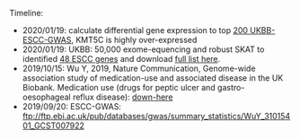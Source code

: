 
Timeline:

* 2020/01/19: calculate differential gene expression to top [200 UKBB-ESCC-GWAS](https://github.com/Shicheng-Guo/esophageal/blob/master/extdata/UKBB50K/UKBB-ESCA.tcga.pancancer.smd.meta.pvalue.csv), KMT5C is highly over-expressed
* 2020/01/19: UKBB: 50,000 exome-equencing and robust SKAT to identified [48 ESCC genes](./extdata/ESCC-UKBB-RSKAT2020.top50.csv) and download [full list here](./extdata/ESCC-UKBB-RSKAT2020.csv).
* 2019/10/15: Wu Y, 2019, Nature Communication, Genome-wide association study of medication-use and associated disease in the UK Biobank. Medication use (drugs for peptic ulcer and gastro-oesophageal reflux disease): [down-here](http://ftp.ebi.ac.uk/pub/databases/gwas/summary_statistics/WuY_31015401_GCST007922)
* 2019/09/20: ESCC-GWAS: ftp://ftp.ebi.ac.uk/pub/databases/gwas/summary_statistics/WuY_31015401_GCST007922
